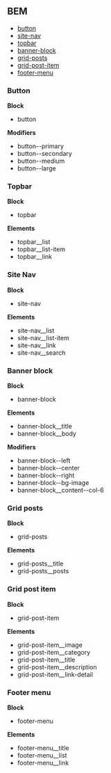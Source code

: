 
## BEM

- [button](#button)
- [site-nav](#site-nav)
- [topbar](#topbar)
- [banner-block](#banner-block)
- [grid-posts](#grid-posts)
- [grid-post-item](#grid-post-item)
- [footer-menu](#footer-menu)

### Button

__Block__

- button

__Modifiers__

- button--primary
- button--secondary
- button--medium
- button--large

### Topbar

__Block__

- topbar

__Elements__

- topbar__list
- topbar__list-item
- topbar__link

### Site Nav

__Block__

- site-nav

__Elements__

- site-nav__list
- site-nav__list-item
- site-nav__link
- site-nav__search

### Banner block

__Block__

- banner-block

__Elements__

- banner-block__title
- banner-block__body

__Modifiers__

- banner-block--left
- banner-block--center
- banner-block--right
- banner-block--bg-image
- banner-block__content--col-6

### Grid posts

__Block__

- grid-posts

__Elements__

- grid-posts__title
- grid-posts__posts

### Grid post item

__Block__

- grid-post-item

__Elements__

- grid-post-item__image
- grid-post-item__category
- grid-post-item__title
- grid-post-item__description
- grid-post-item__link-detail

### Footer menu

__Block__

- footer-menu

__Elements__

- footer-menu__title
- footer-menu__list
- footer-menu__link
